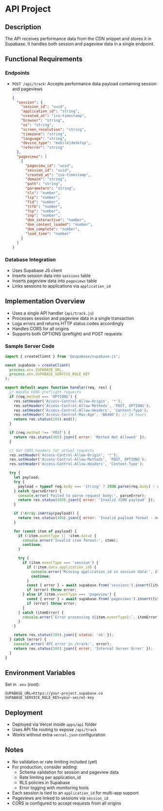 # API Project

## Description

The API receives performance data from the CDN snippet and stores it in Supabase. It handles both session and pageview data in a single endpoint.

## Functional Requirements

### Endpoints

- `POST /api/track`: Accepts performance data payload containing session and pageviews
  ```json
  {
    "session": {
      "session_id": "uuid",
      "application_id": "string",
      "created_at": "iso-timestamp",
      "browser": "string",
      "os": "string",
      "screen_resolution": "string",
      "timezone": "string",
      "language": "string",
      "device_type": "mobile|desktop",
      "referrer": "string"
    },
    "pageviews": [
      {
        "pageview_id": "uuid",
        "session_id": "uuid",
        "created_at": "iso-timestamp",
        "domain": "string",
        "path": "string",
        "parameters": "string",
        "cls": "number",
        "lcp": "number",
        "fid": "number",
        "ttfb": "number",
        "fcp": "number",
        "inp": "number",
        "dom_interactive": "number",
        "dom_content_loaded": "number",
        "dom_complete": "number",
        "load_time": "number"
      }
    ]
  }
  ```

### Database Integration
- Uses Supabase JS client
- Inserts session data into `sessions` table
- Inserts pageview data into `pageviews` table
- Links sessions to applications via `application_id`

## Implementation Overview

- Uses a single API handler (`api/track.js`)
- Processes session and pageview data in a single transaction
- Logs errors and returns HTTP status codes accordingly
- Handles CORS for all origins
- Supports both OPTIONS (preflight) and POST requests

### Sample Server Code

```js
import { createClient } from '@supabase/supabase-js';

const supabase = createClient(
  process.env.SUPABASE_URL,
  process.env.SUPABASE_SERVICE_ROLE_KEY
);

export default async function handler(req, res) {
  // Handle CORS preflight requests
  if (req.method === 'OPTIONS') {
    res.setHeader('Access-Control-Allow-Origin', '*');
    res.setHeader('Access-Control-Allow-Methods', 'POST, OPTIONS');
    res.setHeader('Access-Control-Allow-Headers', 'Content-Type');
    res.setHeader('Access-Control-Max-Age', '86400'); // 24 hours
    return res.status(204).end();
  }

  if (req.method !== 'POST') {
    return res.status(405).json({ error: 'Method Not Allowed' });
  }

  // Set CORS headers for actual requests
  res.setHeader('Access-Control-Allow-Origin', '*');
  res.setHeader('Access-Control-Allow-Methods', 'POST, OPTIONS');
  res.setHeader('Access-Control-Allow-Headers', 'Content-Type');

  try {
    let payload;
    try {
      payload = typeof req.body === 'string' ? JSON.parse(req.body) : req.body;
    } catch (parseError) {
      console.error('Failed to parse request body:', parseError);
      return res.status(400).json({ error: 'Invalid JSON payload' });
    }

    if (!Array.isArray(payload)) {
      return res.status(400).json({ error: 'Invalid payload format - must be an array' });
    }

    for (const item of payload) {
      if (!item.eventType || !item.data) {
        console.error('Invalid item format:', item);
        continue;
      }

      try {
        if (item.eventType === 'session') {
          if (!item.data.application_id) {
            console.error('Missing application_id in session data:', item);
            continue;
          }
          const { error } = await supabase.from('sessions').insert([item.data]);
          if (error) throw error;
        } else if (item.eventType === 'pageview') {
          const { error } = await supabase.from('pageviews').insert([item.data]);
          if (error) throw error;
        }
      } catch (itemError) {
        console.error(`Error processing ${item.eventType}:`, itemError);
      }
    }

    return res.status(200).json({ status: 'ok' });
  } catch (error) {
    console.error('API error in /track:', error);
    return res.status(500).json({ error: 'Internal Server Error' });
  }
}
```

## Environment Variables

Set in `.env` (root):
```env
SUPABASE_URL=https://your-project.supabase.co
SUPABASE_SERVICE_ROLE_KEY=your-secret-key
```

## Deployment

- Deployed via Vercel inside `apps/api` folder
- Uses API file routing to expose `/api/track`
- Works without extra `vercel.json` configuration

## Notes

- No validation or rate limiting included (yet)
- For production, consider adding:
  - Schema validation for session and pageview data
  - Rate limiting per application_id
  - RLS policies in Supabase
  - Error logging with monitoring tools
- Each session is tied to an `application_id` for multi-app support
- Pageviews are linked to sessions via `session_id`
- CORS is configured to accept requests from all origins
